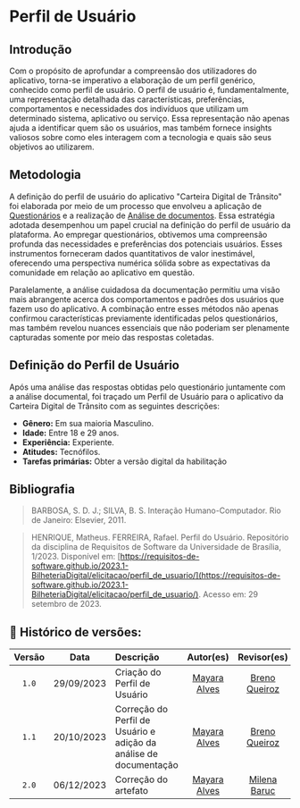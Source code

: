 # Perfil de Usuário

## Introdução 

Com o propósito de aprofundar a compreensão dos utilizadores do aplicativo, torna-se imperativo a elaboração de um perfil genérico, conhecido como perfil de usuário. O perfil de usuário é, fundamentalmente, uma representação detalhada das características, preferências, comportamentos e necessidades dos indivíduos que utilizam um determinado sistema, aplicativo ou serviço. Essa representação não apenas ajuda a identificar quem são os usuários, mas também fornece insights valiosos sobre como eles interagem com a tecnologia e quais são seus objetivos ao utilizarem.

## Metodologia 

A definição do perfil de usuário do aplicativo "Carteira Digital de Trânsito" foi elaborada por meio de um processo que envolveu a aplicação de [Questionários](https://requisitos-de-software.github.io/2023.2-Carteira_Digital_de_Transito/elicita%C3%A7%C3%A3o/PerfildeUsuario/Questionario/) e a realização de [Análise de documentos](https://requisitos-de-software.github.io/2023.2-Carteira_Digital_de_Transito/elicita%C3%A7%C3%A3o/PerfildeUsuario/AnaliseDocumento/). Essa estratégia adotada desempenhou um papel crucial na definição do perfil de usuário da plataforma. Ao empregar questionários, obtivemos uma compreensão profunda das necessidades e preferências dos potenciais usuários. Esses instrumentos forneceram dados quantitativos de valor inestimável, oferecendo uma perspectiva numérica sólida sobre as expectativas da comunidade em relação ao aplicativo em questão.

Paralelamente, a análise cuidadosa da documentação permitiu uma visão mais abrangente acerca dos comportamentos e padrões dos usuários que fazem uso do aplicativo. A combinação entre esses métodos não apenas confirmou características previamente identificadas pelos questionários, mas também revelou nuances essenciais que não poderiam ser plenamente capturadas somente por meio das respostas coletadas.

## Definição do Perfil de Usuário

Após uma análise das respostas obtidas pelo questionário juntamente com a análise documental, foi traçado um Perfil de Usuário para o aplicativo da Carteira Digital de Trânsito com as seguintes descrições:

- **Gênero:** Em sua maioria Masculino.
- **Idade:** Entre 18 e 29 anos.
- **Experiência:** Experiente.
- **Atitudes:** Tecnófilos.
- **Tarefas primárias:** Obter a versão digital da habilitação


## Bibliografia
> BARBOSA, S. D. J.; SILVA, B. S. Interação Humano-Computador. Rio de Janeiro: Elsevier, 2011.

> HENRIQUE, Matheus. FERREIRA, Rafael. Perfil do Usuário. Repositório da disciplina de Requisitos de Software da Universidade de Brasília, 1/2023. Disponível em: [https://requisitos-de-software.github.io/2023.1-BilheteriaDigital/elicitacao/perfil_de_usuario/](https://requisitos-de-software.github.io/2023.1-BilheteriaDigital/elicitacao/perfil_de_usuario/). Acesso em: 29 setembro de 2023.

## 📑 Histórico de versões:

 Versão  |    Data    |                        Descrição                        |                                             Autor(es)                                             |                  Revisor(es)                   
 :-----: | :--------: | :----------------------------------------------------- | :-----------------------------------------------------------------------------------------------: | :--------------------------------------------: 
 `1.0`  | 29/09/2023 |            Criação do Perfil de Usuário           | [Mayara Alves](https://github.com/Mayara-tech) | [Breno Queiroz](https://github.com/brenob6)
 `1.1`  | 20/10/2023 |            Correção do Perfil de Usuário e adição da análise de documentação           | [Mayara Alves](https://github.com/Mayara-tech) | [Breno Queiroz](https://github.com/brenob6)
 `2.0`  | 06/12/2023 |            Correção do artefato          | [Mayara Alves](https://github.com/Mayara-tech) | [Milena Baruc](https://github.com/MilenaBaruc)



